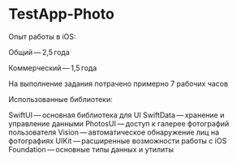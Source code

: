 # TestApp-Photo

Опыт работы в iOS:

Общий — 2,5 года

Коммерческий — 1,5 года

На выполнение задания потрачено примерно 7 рабочих часов

Использованные библиотеки:

SwiftUI — основная библиотека для UI
SwiftData — хранение и управление данными
PhotosUI — доступ к галерее фотографий пользователя
Vision — автоматическое обнаружение лиц на фотографиях
UIKit — расширенные возможности работы с iOS
Foundation — основные типы данных и утилиты

